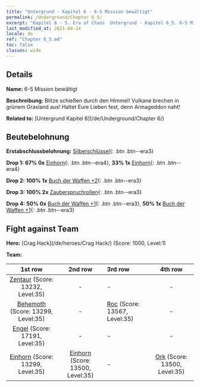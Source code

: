 ```yaml
---
title: "Untergrund - Kapitel 6 - 6-5 Mission bewältigt"
permalink: /Underground/Chapter 6_5/
excerpt: "Kapitel 6 - 5. Era of Chaos  Untergrund - Kapitel 6_5. 6-5 Mission bewältigt"
last_modified_at: 2021-04-14
locale: de
ref: "Chapter 6_5.md"
toc: false
classes: wide
---
```


## Details

 **Name:** 6-5 Mission bewältigt

 **Beschreibung:** Blitze schießen durch den Himmel! Vulkane brechen in grünem Grasland aus! Haltet Eure Lieben fest, denn Armageddon naht!

 **Related to:** [Untergrund Kapitel 6](/de/Underground/Chapter 6/)

## Beutebelohnung

 **Erstabschlussbelohnung:** [Silberschlüssel](/de/Items/con_693/){: .btn .btn--era3}

 **Drop 1:** **67% 0x** [Einhorn](/de/Items/unt_204/){: .btn .btn--era4}, **33% 1x** [Einhorn](/de/Items/unt_204/){: .btn .btn--era4}

 **Drop 2:** **100% 1x** [Buch der Waffen +2](/de/Items/mat_32/){: .btn .btn--era3}

 **Drop 3:** **100% 2x** [Zauberspruchrollen](/de/Items/con_694/){: .btn .btn--era3}

 **Drop 4:** **50% 0x** [Buch der Waffen +1](/de/Items/mat_25/){: .btn .btn--era3}, **50% 1x** [Buch der Waffen +1](/de/Items/mat_25/){: .btn .btn--era3}


## Fight against Team
 **Hero:** [Crag Hack](/de/heroes/Crag Hack/) (Score: 1000, Level:1)

 **Team:**


  | 1st row | 2nd row | 3rd row | 4th row |
  |:----:|:----:|:----|:----:|
  | [Zentaur](/de/units/Centaur/) (Score: 13232, Level:35)  | - | - | - |
  | [Behemoth](/de/units/Behemoth/) (Score: 13299, Level:35)  | - | [Roc](/de/units/Roc/) (Score: 13567, Level:35)  | - |
  | [Engel](/de/units/Angel/) (Score: 17191, Level:35)  | - | - | - |
  | [Einhorn](/de/units/Unicorn/) (Score: 13299, Level:35)  | [Einhorn](/de/units/Unicorn/) (Score: 13500, Level:35)  | - | [Ork](/de/units/Orc/) (Score: 13500, Level:35)  |


